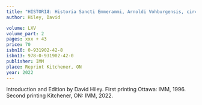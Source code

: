 ```yaml
---
title: "HISTORIÆ: Historia Sancti Emmerammi, Arnoldi Vohburgensis, circa 1030"
author: Hiley, David

volume: LXV
volume_part: 2
pages: xxx + 43
price: 70
isbn10: 0-931902-42-8
isbn13: 978-0-931902-42-0
publisher: IMM
place: Reprint Kitchener, ON
year: 2022
---
```

Introduction and Edition by David Hiley. First printing Ottawa: IMM, 1996. Second printing Kitchener, ON: IMM, 2022.
